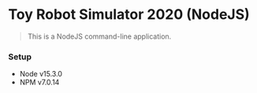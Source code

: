 # Toy Robot Simulator 2020 (NodeJS)

> This is a NodeJS command-line application.

### Setup
- Node v15.3.0
- NPM v7.0.14

